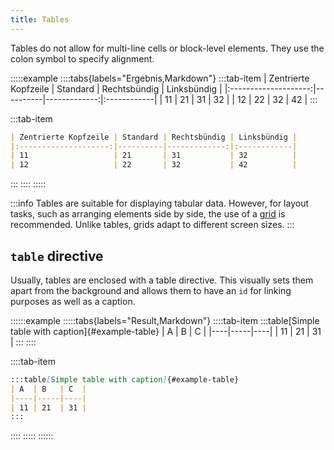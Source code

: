 ```yaml
---
title: Tables
---
```


Tables do not allow for multi-line cells or block-level elements. They use the
colon symbol to specify alignment.

:::::example
::::tabs{labels="Ergebnis,Markdown"}
:::tab-item
| Zentrierte Kopfzeile | Standard | Rechtsbündig | Linksbündig |
|:--------------------:|----------|-------------:|:------------|
| 11                   | 21       | 31           | 32          |
| 12                   | 22       | 32           | 42          |
:::

:::tab-item
```markdown
| Zentrierte Kopfzeile | Standard | Rechtsbündig | Linksbündig |
|:--------------------:|----------|-------------:|:------------|
| 11                   | 21       | 31           | 32          |
| 12                   | 22       | 32           | 42          |
```
:::
::::
:::::

:::info
Tables are suitable for displaying tabular data. However, for layout tasks, such
as arranging elements side by side, the use of a
[grid](/section/02-elements/06-grids) is recommended. Unlike tables, grids adapt
to different screen sizes.
:::

## `table` directive

Usually, tables are enclosed with a table directive. This visually sets them
apart from the background and allows them to have an `id` for linking purposes
as well as a caption.

::::::example
:::::tabs{labels="Result,Markdown"}
::::tab-item
:::table[Simple table with caption]{#example-table}
| A  | B   | C  |
|----|-----|----|
| 11 | 21  | 31 |
:::
::::

::::tab-item
```markdown
:::table[Simple table with caption]{#example-table}
| A  | B   | C  |
|----|-----|----|
| 11 | 21  | 31 |
:::
```
::::
:::::
::::::
